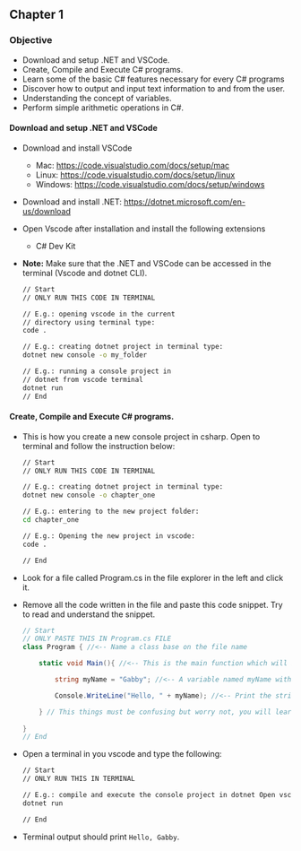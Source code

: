 ## Chapter 1

### Objective

- Download and setup .NET and VSCode.
- Create, Compile and Execute C# programs.
- Learn some of the basic C# features necessary for every C# programs
- Discover how to output and input text information to and from the user.
- Understanding the concept of variables.
- Perform simple arithmetic operations in C#.

#### Download and setup .NET and VSCode

- Download and install VSCode
    - Mac: https://code.visualstudio.com/docs/setup/mac
    - Linux: https://code.visualstudio.com/docs/setup/linux
    - Windows: https://code.visualstudio.com/docs/setup/windows
- Download and install .NET: https://dotnet.microsoft.com/en-us/download
    
- Open Vscode after installation and install the following extensions
    - C# Dev Kit
- **Note:** Make sure that the .NET and VSCode can be accessed in the terminal (Vscode and dotnet CLI).
    

    ```sh
    // Start
    // ONLY RUN THIS CODE IN TERMINAL

    // E.g.: opening vscode in the current 
    // directory using terminal type: 
    code .

    // E.g.: creating dotnet project in terminal type: 
    dotnet new console -o my_folder

    // E.g.: running a console project in 
    // dotnet from vscode terminal
    dotnet run
    // End
    ```

#### Create, Compile and Execute C# programs.

- This is how you create a new console project in csharp. Open to terminal and follow the instruction below:
    
    ```sh
    // Start
    // ONLY RUN THIS CODE IN TERMINAL

    // E.g.: creating dotnet project in terminal type: 
    dotnet new console -o chapter_one

    // E.g.: entering to the new project folder:
    cd chapter_one

    // E.g.: Opening the new project in vscode:
    code .
    
    // End
    ```
    
- Look for a file called Program.cs in the file explorer in the left and click it.

- Remove all the code written in the file and paste this code snippet. Try to read and understand the snippet. 

    ```c#
    // Start
    // ONLY PASTE THIS IN Program.cs FILE
    class Program { //<-- Name a class base on the file name
    
        static void Main(){ //<-- This is the main function which will be executed by the system automatically.

            string myName = "Gabby"; //<-- A variable named myName with a type of string and assigned a string "Gabby".

            Console.WriteLine("Hello, " + myName); //<-- Print the string in the console.

        } // This things must be confusing but worry not, you will learn this along the way.
        
    } 
    // End
    ```
- Open a terminal in you vscode and type the following:
    ```sh
    // Start
    // ONLY RUN THIS IN TERMINAL

    // E.g.: compile and execute the console project in dotnet Open vscode terminal and type: 
    dotnet run

    // End
    ```
- Terminal output should print ```Hello, Gabby```.


